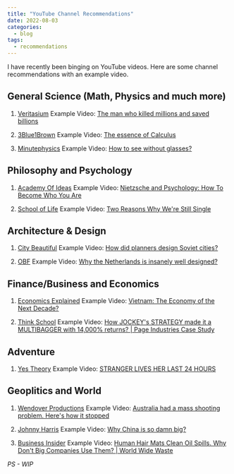 ```yaml
---
title: "YouTube Channel Recommendations"
date: 2022-08-03
categories:
  - blog
tags:
  - recommendations
---
```



I have recently been binging on YouTube videos. Here are some channel recommendations with an example video.


## General Science (Math, Physics and much more)
1. [Veritasium](https://www.youtube.com/c/veritasium)
Example Video: [The man who killed millions and saved billions](https://www.youtube.com/watch?v=EvknN89JoWo)

2. [3Blue1Brown](https://www.youtube.com/c/3blue1brown)
Example Video: [The essence of Calculus](https://www.youtube.com/watch?v=WUvTyaaNkzM&t)

3. [Minutephysics](https://www.youtube.com/c/minutephysics)
Example Video: [How to see without glasses?](https://www.youtube.com/watch?v=OydqR_7_DjI)


## Philosophy and Psychology
1. [Academy Of Ideas](https://www.youtube.com/c/academyofideas)
Example Video: [Nietzsche and Psychology: How To Become Who You Are](https://www.youtube.com/watch?v=gfyCzLbcAvk)

2. [School of Life](https://www.youtube.com/c/theschooloflifetv)
Example Video:  [Two Reasons Why We're Still Single](https://www.youtube.com/watch?v=bvXF850K9Sc)


## Architecture & Design
1. [City Beautiful](https://www.youtube.com/c/CityBeautiful)
Example Video: [How did planners design Soviet cities?](https://www.youtube.com/watch?v=JGVBv7svKLo)

2. [OBF](https://www.youtube.com/c/OBFYT)
Example Video: [Why the Netherlands is insanely well designed?](https://www.youtube.com/watch?v=lP-G-inkkDg)


## Finance/Business and Economics
1. [Economics Explained](https://www.youtube.com/c/EconomicsExplained)
Example Video: [Vietnam: The Economy of the Next Decade?](https://www.youtube.com/watch?v=TeZNLanfkHo)

2. [Think School](https://www.youtube.com/c/ThinkSchool)
Example Video: [How JOCKEY's STRATEGY made it a MULTIBAGGER with 14,000% returns? | Page Industries Case Study](https://www.youtube.com/watch?v=M9L72ssQAmU)


## Adventure
1. [Yes Theory](https://www.youtube.com/c/YesTheory)
Example Video: [STRANGER LIVES HER LAST 24 HOURS](https://www.youtube.com/watch?v=MJazCMYQb8I)


## Geoplitics and World
1. [Wendover Productions](https://www.youtube.com/c/Wendoverproductions)
Example Video: [Australia had a mass shooting problem. Here's how it stopped](https://www.youtube.com/watch?v=v0aGGOK4kAM)

2. [Johnny Harris](https://www.youtube.com/c/johnnyharris)
Example Video: [Why China is so damn big?](https://www.youtube.com/watch?v=OQ2oOp040f0)

3. [Business Insider](https://www.youtube.com/user/businessinsider)
Example Video: [Human Hair Mats Clean Oil Spills. Why Don't Big Companies Use Them? | World Wide Waste](https://www.youtube.com/watch?v=k8fsVzyj-PA)



*PS - WIP*